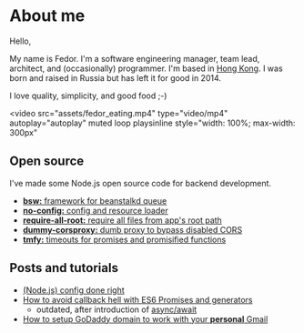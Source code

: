 # About me

Hello,

My name is Fedor. I'm a software engineering manager, team lead, architect, and (occasionally) programmer. I'm based in [Hong Kong](https://en.wikipedia.org/wiki/Hong_Kong). I was born and raised in Russia but has left it for good in 2014.

I love quality, simplicity, and good food ;-)

<video
	src="assets/fedor_eating.mp4"
	type="video/mp4"
	autoplay="autoplay" muted loop playsinline
	style="width: 100%; max-width: 300px"
></video>

## Open source

I've made some Node.js open source code for backend development.

- [**bsw:** framework for beanstalkd queue](https://github.com/AfterShip/bsw)  
- [**no-config:** config and resource loader](https://github.com/fedor/node-no-config)  
- [**require-all-root:** require all files from app's root path](https://github.com/fedor/node-require-all-root)  
- [**dummy-corsproxy:** dumb proxy to bypass disabled CORS](https://github.com/fedor/dummy-corsproxy)  
- [**tmfy:** timeouts for promises and promisified functions](https://github.com/AfterShip/node-tmfy)  

## Posts and tutorials

- [(Node.js) config done right](https://medium.com/@fedorHK/no-config-b3f1171eecd5#.rejr8a7yo)  
- [How to avoid callback hell with ES6 Promises and generators](https://github.com/fedor/co_demo)
  - outdated, after introduction of [async/await](https://medium.com/javascript-in-plain-english/async-await-javascript-5038668ec6eb)  
- [How to setup GoDaddy domain to work with your **personal** Gmail](https://medium.com/@fedorHK/how-to-setup-godaddy-domain-to-work-with-your-personal-gmail-2510bbd383fd)